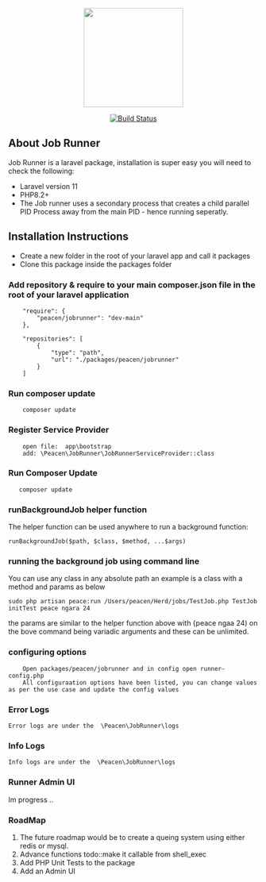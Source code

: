 <p align="center"><a href="https://github.com/Peace-N" target="_blank">
<img src="https://media.licdn.com/media/AAYQAQSOAAgAAQAAAAAAAB-zrMZEDXI2T62PSuT6kpB6qg.png" width="200" ></a></p>

<p align="center">
<a href="https://github.com/Peace-N"><img src="https://github.com/laravel/framework/workflows/tests/badge.svg" alt="Build Status"></a>
</p>

## About Job Runner

Job Runner is a laravel package, installation is super easy you will need to check the following:
- Laravel version 11
- PHP8.2+
- The Job runner uses a secondary process that creates a child parallel PID Process away from the main PID - hence running seperatly.


## Installation Instructions

- Create a new folder in the root of your laravel app and call it packages
- Clone this package inside the packages folder

### Add repository & require to your main composer.json file in the root of your laravel application
````
    "require": {
        "peacen/jobrunner": "dev-main"
    },
    
    "repositories": [
        {
            "type": "path",
            "url": "./packages/peacen/jobrunner"
        }
    ]
````

### Run composer update
````
    composer update
````

### Register Service Provider
````
    open file:  app\bootstrap
    add: \Peacen\JobRunner\JobRunnerServiceProvider::class
````

### Run Composer Update
````
   composer update
````

### runBackgroundJob helper function

The helper function can be used anywhere to run a background function:

```runBackgroundJob($path, $class, $method, ...$args)```

### running the background job using command line

You can use any class in any absolute path an example is a class with a method and params as below
````
sudo php artisan peace:run /Users/peacen/Herd/jobs/TestJob.php TestJob initTest peace ngara 24
````
the params are similar to the helper function above with {peace ngaa 24) on the bove command being variadic arguments and these can be unlimited.

### configuring options
````
    Open packages/peacen/jobrunner and in config open runner-config.php
    All configuraation options have been listed, you can change values as per the use case and update the config values
````

### Error Logs
````
Error logs are under the  \Peacen\JobRunner\logs 
````
### Info Logs

````
Info logs are under the  \Peacen\JobRunner\logs 
````
### Runner Admin UI

Im progress ..

### RoadMap

1. The future roadmap would be to create a queing system using either redis or mysql.
2. Advance functions todo::make it callable from shell_exec 
3. Add PHP Unit Tests to the package
4. Add an Admin UI

